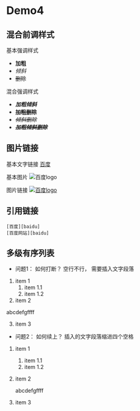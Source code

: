# Demo4

## 混合前调样式

基本强调样式

- **加粗**
- *倾斜*
- ~~删除~~

混合强调样式

- ***加粗倾斜***
- **~~加粗删除~~**
- *~~倾斜删除~~*
- ***~~加粗倾斜删除~~***

## 图片链接

基本文字链接
[百度](http://www.baidu.com)

基本图片
![百度logo](https://www.baidu.com/img/bd_logo1.png?where=super "百度logo")

图片链接
[![百度logo](https://www.baidu.com/img/bd_logo1.png?where=super "百度logo")](https://www.baidu.com/img/bd_logo1.png?where=super "百度logo")


## 引用链接

	[百度][baidu]
	[百度网站][baidu]

<!-- 以下是本文用到的链接 -->
[baidu]:http://www.baidu.com

## 多级有序列表

- 问题1： 如何打断？
	空行不行， 需要插入文字段落
	
1. item 1
    1. item 1.1
    1. item 1.2
2. item 2

abcdefgffff

3. item 3

- 问题2： 如何续上？
	插入的文字段落缩进四个空格
	
1. item 1
    1. item 1.1
    1. item 1.2
2. item 2

	abcdefgffff

3. item 3



